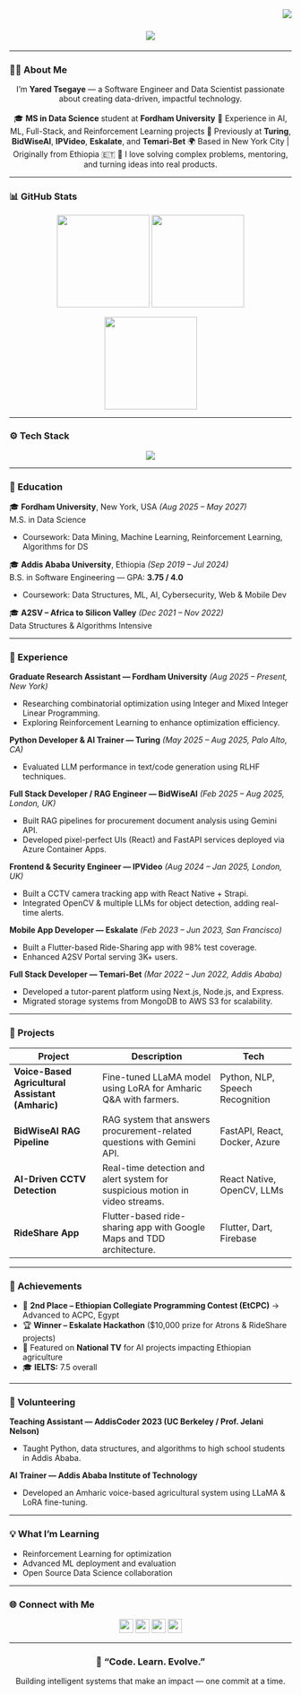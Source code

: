 <a href="https://visitorbadge.io/status?path=https%3A%2F%2Fgithub.com%2FYared-betsega%2FYared-betsega">
  <img align="right" src="https://api.visitorbadge.io/api/visitors?path=https%3A%2F%2Fgithub.com%2FYared-betsega%2FYared-betsega&countColor=%23263759" />
</a>

<h1 align="center">
  <a href="https://git.io/typing-svg">
    <img src="https://readme-typing-svg.herokuapp.com?size=30&center=true&vCenter=true&width=600&lines=Hi,+I'm+Yared+Tsegaye+👋;Software+Engineer+|+Data+Scientist;Building+Smart+and+Scalable+Solutions" />
  </a>
</h1>

---

### 👨‍💻 About Me  
<p align="center">
  I’m <b>Yared Tsegaye</b> — a Software Engineer and Data Scientist passionate about creating data-driven, impactful technology.  
  <br><br>
  🎓 <b>MS in Data Science</b> student at <b>Fordham University</b>  
  💼 Experience in AI, ML, Full-Stack, and Reinforcement Learning projects  
  🚀 Previously at <b>Turing</b>, <b>BidWiseAI</b>, <b>IPVideo</b>, <b>Eskalate</b>, and <b>Temari-Bet</b>  
  🌍 Based in New York City | Originally from Ethiopia 🇪🇹  
  💬 I love solving complex problems, mentoring, and turning ideas into real products.
</p>

---

### 📊 GitHub Stats  

<p align="center">
  <img src="https://github-readme-stats.vercel.app/api?username=Yared-betsega&show_icons=true&theme=tokyonight&hide_border=true&count_private=true" height="165">
  <img src="https://github-readme-streak-stats.herokuapp.com/?user=Yared-betsega&theme=tokyonight&hide_border=true" height="165">
</p>

<p align="center">
  <img src="https://github-readme-stats.vercel.app/api/top-langs/?username=Yared-betsega&layout=compact&theme=tokyonight&hide_border=true" height="165">
</p>

---

### ⚙️ Tech Stack  

<p align="center">
  <img src="https://skillicons.dev/icons?i=python,java,js,ts,react,nodejs,express,flutter,fastapi,tensorflow,pytorch,sklearn,mysql,mongodb,azure,aws,docker,git,linux" />
</p>

---

### 🏫 Education  

🎓 **Fordham University**, New York, USA *(Aug 2025 – May 2027)*  
M.S. in Data Science  
- Coursework: Data Mining, Machine Learning, Reinforcement Learning, Algorithms for DS  

🎓 **Addis Ababa University**, Ethiopia *(Sep 2019 – Jul 2024)*  
B.S. in Software Engineering — GPA: **3.75 / 4.0**  
- Coursework: Data Structures, ML, AI, Cybersecurity, Web & Mobile Dev  

🎓 **A2SV – Africa to Silicon Valley** *(Dec 2021 – Nov 2022)*  
Data Structures & Algorithms Intensive  

---

### 💼 Experience  

**Graduate Research Assistant — Fordham University** *(Aug 2025 – Present, New York)*  
- Researching combinatorial optimization using Integer and Mixed Integer Linear Programming.  
- Exploring Reinforcement Learning to enhance optimization efficiency.  

**Python Developer & AI Trainer — Turing** *(May 2025 – Aug 2025, Palo Alto, CA)*  
- Evaluated LLM performance in text/code generation using RLHF techniques.  

**Full Stack Developer / RAG Engineer — BidWiseAI** *(Feb 2025 – Aug 2025, London, UK)*  
- Built RAG pipelines for procurement document analysis using Gemini API.  
- Developed pixel-perfect UIs (React) and FastAPI services deployed via Azure Container Apps.  

**Frontend & Security Engineer — IPVideo** *(Aug 2024 – Jan 2025, London, UK)*  
- Built a CCTV camera tracking app with React Native + Strapi.  
- Integrated OpenCV & multiple LLMs for object detection, adding real-time alerts.  

**Mobile App Developer — Eskalate** *(Feb 2023 – Jun 2023, San Francisco)*  
- Built a Flutter-based Ride-Sharing app with 98% test coverage.  
- Enhanced A2SV Portal serving 3K+ users.  

**Full Stack Developer — Temari-Bet** *(Mar 2022 – Jun 2022, Addis Ababa)*  
- Developed a tutor-parent platform using Next.js, Node.js, and Express.  
- Migrated storage systems from MongoDB to AWS S3 for scalability.  

---

### 🧠 Projects  

| Project | Description | Tech |
|---|---|---|
| **Voice-Based Agricultural Assistant (Amharic)** | Fine-tuned LLaMA model using LoRA for Amharic Q&A with farmers. | Python, NLP, Speech Recognition |
| **BidWiseAI RAG Pipeline** | RAG system that answers procurement-related questions with Gemini API. | FastAPI, React, Docker, Azure |
| **AI-Driven CCTV Detection** | Real-time detection and alert system for suspicious motion in video streams. | React Native, OpenCV, LLMs |
| **RideShare App** | Flutter-based ride-sharing app with Google Maps and TDD architecture. | Flutter, Dart, Firebase |

---

### 🏅 Achievements  

- 🥈 **2nd Place – Ethiopian Collegiate Programming Contest (EtCPC)** → Advanced to ACPC, Egypt  
- 🏆 **Winner – Eskalate Hackathon** ($10,000 prize for Atrons & RideShare projects)  
- 🎤 Featured on **National TV** for AI projects impacting Ethiopian agriculture  
- 🎓 **IELTS:** 7.5 overall  

---

### 🤝 Volunteering  

**Teaching Assistant — AddisCoder 2023 (UC Berkeley / Prof. Jelani Nelson)**  
- Taught Python, data structures, and algorithms to high school students in Addis Ababa.  

**AI Trainer — Addis Ababa Institute of Technology**  
- Developed an Amharic voice-based agricultural system using LLaMA & LoRA fine-tuning.  

---

### 💡 What I’m Learning  
- Reinforcement Learning for optimization  
- Advanced ML deployment and evaluation  
- Open Source Data Science collaboration  

---

### 🌐 Connect with Me  

<p align="center">
  <a href="https://www.linkedin.com/in/yared-tsegaye-gizaw-63b961201/"><img src="https://img.shields.io/badge/LinkedIn-0077B5?style=for-the-badge&logo=linkedin&logoColor=white" height=25></a>
  <a href="mailto:ytg1@fordham.edu"><img src="https://img.shields.io/badge/Gmail-D14836?style=for-the-badge&logo=gmail&logoColor=white" height=25></a>
  <a href="https://leetcode.com/Yared_betsega/"><img src="https://img.shields.io/badge/LeetCode-FFA116?style=for-the-badge&logo=leetcode&logoColor=white" height=25></a>
  <a href="https://github.com/Yared-betsega"><img src="https://img.shields.io/badge/GitHub-181717?style=for-the-badge&logo=github&logoColor=white" height=25></a>
</p>

---

<h3 align="center">💬 “Code. Learn. Evolve.”</h3>
<p align="center">Building intelligent systems that make an impact — one commit at a time.</p>
